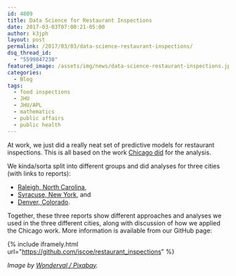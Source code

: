 ```yaml
---
id: 4809
title: Data Science for Restaurant Inspections
date: 2017-03-03T07:00:21-05:00
author: k3jph
layout: post
permalink: /2017/03/03/data-science-restaurant-inspections/
dsq_thread_id:
  - "5599847238"
featured_image: /assets/img/news/data-science-restaurant-inspections.jpg
categories:
  - Blog
tags:
  - food inspections
  - JHU
  - JHU/APL
  - mathematics
  - public affairs
  - public health
---
```

At work, we just did a really neat set of predictive models for
restaurant inspections.  This is all based on the work [Chicago
did](https://github.com/Chicago/food-inspections-evaluation) for
the analysis.

We kinda/sorta split into different groups and did analyses for
three cities (with links to reports):

* [Raleigh, North Carolina](https://github.com/iscoe/restaurant_inspections/blob/master/papers/Raleigh.pdf),
* [Syracuse, New York](https://github.com/iscoe/restaurant_inspections/blob/master/papers/Syracuse.pdf), and
* [Denver, Colorado](https://github.com/iscoe/restaurant_inspections/blob/master/papers/Denver.pdf).

Together, these three reports show different approaches and analyses
we used in the three different cities, along with discussion of how
we applied the Chicago work.  More information is available from
our GitHub page:

{% include iframely.html url="https://github.com/iscoe/restaurant_inspections" %}

_Image by [Wonderval / Pixabay](https://pixabay.com/en/kitchen-chef-restaurant-1310290/)._
